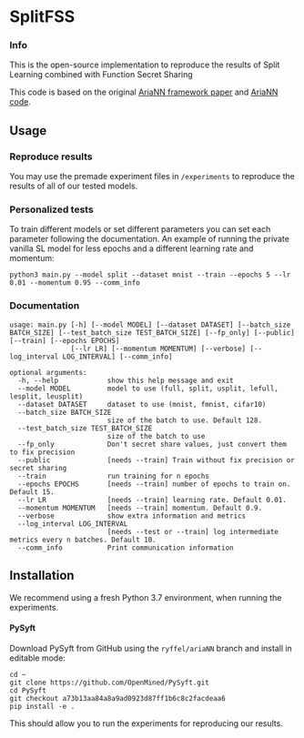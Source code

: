 # SplitFSS


### Info

This is the open-source implementation to reproduce the results of Split Learning combined with Function Secret Sharing

This code is based on the original [AriaNN framework paper](https://arxiv.org/abs/2006.04593) and [AriaNN code](https://github.com/LaRiffle/ariann/).



## Usage

### Reproduce results

You may use the premade experiment files in `/experiments` to reproduce the results of all of our tested models.

### Personalized tests
To train different models or set different parameters you can set each parameter following the documentation. An example of running the private vanilla SL model for less epochs and a different learning rate and momentum:
```
python3 main.py --model split --dataset mnist --train --epochs 5 --lr 0.01 --momentum 0.95 --comm_info
```

### Documentation

```
usage: main.py [-h] [--model MODEL] [--dataset DATASET] [--batch_size BATCH_SIZE] [--test_batch_size TEST_BATCH_SIZE] [--fp_only] [--public] [--train] [--epochs EPOCHS]
               [--lr LR] [--momentum MOMENTUM] [--verbose] [--log_interval LOG_INTERVAL] [--comm_info]

optional arguments:
  -h, --help            show this help message and exit
  --model MODEL         model to use (full, split, usplit, lefull, lesplit, leusplit)
  --dataset DATASET     dataset to use (mnist, fmnist, cifar10)
  --batch_size BATCH_SIZE
                        size of the batch to use. Default 128.
  --test_batch_size TEST_BATCH_SIZE
                        size of the batch to use
  --fp_only             Don't secret share values, just convert them to fix precision
  --public              [needs --train] Train without fix precision or secret sharing
  --train               run training for n epochs
  --epochs EPOCHS       [needs --train] number of epochs to train on. Default 15.
  --lr LR               [needs --train] learning rate. Default 0.01.
  --momentum MOMENTUM   [needs --train] momentum. Default 0.9.
  --verbose             show extra information and metrics
  --log_interval LOG_INTERVAL
                        [needs --test or --train] log intermediate metrics every n batches. Default 10.
  --comm_info           Print communication information
```

## Installation

We recommend using a fresh Python 3.7 environment, when running the experiments.

#### PySyft

Download PySyft from GitHub using the `ryffel/ariaNN` branch and install in editable mode:
```
cd ~
git clone https://github.com/OpenMined/PySyft.git
cd PySyft
git checkout a73b13aa84a8a9ad0923d87ff1b6c8c2facdeaa6
pip install -e .
```

This should allow you to run the experiments for reproducing our results.
